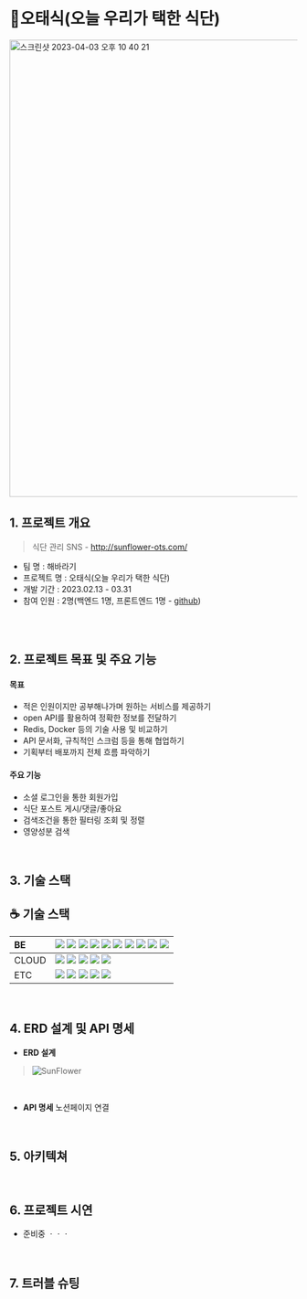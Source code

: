 # 🌼오태식(오늘 우리가 택한 식단)
<img width="800" alt="스크린샷 2023-04-03 오후 10 40 21" src="https://user-images.githubusercontent.com/101540771/229528241-01d4131f-b9ed-449e-b3e2-574b6fa07cfb.png">
</br>

## 1. 프로젝트 개요
> 식단 관리 SNS - http://sunflower-ots.com/
- 팀 명 : 해바라기
- 프로젝트 명 : 오태식(오늘 우리가 택한 식단)
- 개발 기간 : 2023.02.13 - 03.31
- 참여 인원 : 2명(백엔드 1명, 프론트엔드 1명 - [github]())
</br>
</br>

## 2. 프로젝트 목표 및 주요 기능
#### 목표
- 적은 인원이지만 공부해나가며 원하는 서비스를 제공하기
- open API를 활용하여 정확한 정보를 전달하기
- Redis, Docker 등의 기술 사용 및 비교하기
- API 문서화, 규칙적인 스크럼 등을 통해 협업하기
- 기획부터 배포까지 전체 흐름 파악하기

#### 주요 기능
- 소셜 로그인을 통한 회원가입
- 식단 포스트 게시/댓글/좋아요
- 검색조건을 통한 필터링 조회 및 정렬
- 영양성분 검색
</br>

## 3. 기술 스택
## ☕ 기술 스택
  | BE | <img src="https://img.shields.io/badge/java-007396?style=for-the-badge&logo=java&logoColor=white"> <img src="https://img.shields.io/badge/spring boot-6DB33F?style=for-the-badge&logo=springboot&logoColor=white"> <img src="https://img.shields.io/badge/gradle-02303A?style=for-the-badge&logo=gradle&logoColor=white"> <img src="https://img.shields.io/badge/mysql-4479A1?style=for-the-badge&logo=mysql&logoColor=white"> <img src="https://img.shields.io/badge/Spring Data JPA-7A1FA2?style=for-the-badge&logo=Spring Data JPA&logoColor=white"> <img src="https://img.shields.io/badge/Docker-2496ED?style=for-the-badge&logo=Docker&logoColor=white"/> <img src="https://img.shields.io/badge/spring security-6DB33F?style=for-the-badge&logo=springsecurity&logoColor=white"/> <img src="https://img.shields.io/badge/redis-DC382D?style=for-the-badge&logo=redis&logoColor=white"/>  <img src="https://img.shields.io/badge/JWT-black?style=for-the-badge&logo=JSON%20web%20tokens"> <img src="https://img.shields.io/badge/hibernate-59666C?style=for-the-badge&logo=hibernate&logoColor=white"/>|
  | :--- | :---- |
  | CLOUD | <img src="https://img.shields.io/badge/Amazon AWS-232F32?style=for-the-badge&logo=Amazon%20AWS&logoColor=white"/> <img src="https://img.shields.io/badge/Amazon S3-569A31?style=for-the-badge&logo=Amazon%20S3&logoColor=white"/>  <img src="https://img.shields.io/badge/Amazon EC2-FF9900?style=for-the-badge&logo=Amazon%20EC2&logoColor=white"/> <img src="https://img.shields.io/badge/Amazon RDS-527FFF?style=for-the-badge&logo=Amazon%20RDS&logoColor=white"/> <img src="https://img.shields.io/badge/Amazon ECR-FF9900?style=for-the-badge&logo=Amazon%20ECS&logoColor=white"/> |
  | ETC | <img src="https://img.shields.io/badge/Git-F05032?style=for-the-badge&logo=Git&logoColor=white"/> <img src="https://img.shields.io/badge/github-181717?style=for-the-badge&logo=github&logoColor=white"> <img src="https://img.shields.io/badge/Notion-000000?style=for-the-badge&logo=Notion&logoColor=white"/> <img src="https://img.shields.io/badge/swagger-85EA2D?style=for-the-badge&logo=swagger&logoColor=white"/> <img src="https://img.shields.io/badge/github actions-2088FF?style=for-the-badge&logo=github actions&logoColor=white"/>|
</br>

## 4. ERD 설계 및 API 명세
- **ERD 설계**
>![SunFlower](https://user-images.githubusercontent.com/101540771/229546930-428cfaa0-91f4-40f6-a6cf-efc00a347220.png)
</br>

- **API 명세**
노션페이지 연결
</br>

## 5. 아키텍쳐
</br>

## 6. 프로젝트 시연
- 준비중 ㆍㆍㆍ
</br>

## 7. 트러블 슈팅
</br>


